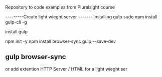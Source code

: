 
Repository to code examples from Pluralsight course


---------Create light wieght server -------
installing gulp
sudo npm install gulp-cli -g

install gulp

npm init -y
npm install browser-sync gulp --save-dev

gulp browser-sync
--------
or add extention HTTP Server / HTML for a light wieght ser